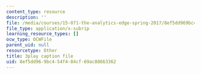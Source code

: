 ```yaml
---
content_type: resource
description: ''
file: /media/courses/15-071-the-analytics-edge-spring-2017/8ef5dd969bc454f484cf69ac88663362_JGetImYLis.vtt
file_type: application/x-subrip
learning_resource_types: []
ocw_type: OCWFile
parent_uid: null
resourcetype: Other
title: 3play caption file
uid: 8ef5dd96-9bc4-54f4-84cf-69ac88663362
---
```

